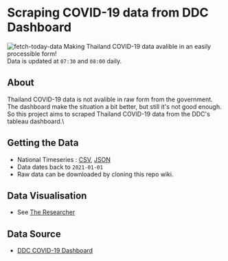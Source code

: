 # Scraping COVID-19 data from DDC Dashboard
![fetch-today-data](https://github.com/noppakorn/ddc-dashboard-scraping/actions/workflows/fetch-today-data.yml/badge.svg)
Making Thailand COVID-19 data avalible in an easily processible form!\
Data is updated at `07:30` and `08:00` daily.
## About
Thailand COVID-19 data is not avalible in raw form from the government. The dashboard make the situation a bit better, but still it's not good enough. So this project aims to scraped Thailand COVID-19 data from the DDC's tableau dashboard.\
## Getting the Data
- National Timeseries : [CSV](https://raw.githubusercontent.com/wiki/noppakorn/ddc-dashboard-scraping/dataset/national-timeseries.csv), [JSON](https://raw.githubusercontent.com/wiki/noppakorn/ddc-dashboard-scraping/dataset/national-timeseries.json)
- Data dates back to `2021-01-01`
- Raw data can be downloaded by cloning this repo wiki.
## Data Visualisation
- See [The Researcher](https://covid-19.researcherth.co)
## Data Source
- [DDC COVID-19 Dashboard](https://ddc.moph.go.th/covid19-dashboard/)
